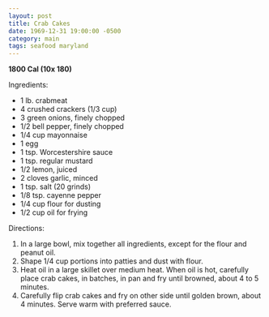 ```yaml
---
layout: post
title: Crab Cakes
date: 1969-12-31 19:00:00 -0500
category: main
tags: seafood maryland
---
```

<b>1800 Cal (10x 180)</b>
<p>Ingredients:</p><ul>
<li>1 lb.	crabmeat </li>
<li>4	crushed crackers (1/3 cup)</li>
<li>3	green onions, finely chopped </li>
<li>1/2	bell pepper, finely chopped</li>
<li>1/4 cup	mayonnaise </li>
<li>1	egg</li>
<li>1 tsp.	Worcestershire sauce </li>
<li>1 tsp.	regular mustard</li>
<li>1/2	lemon, juiced </li>
<li>2	cloves garlic, minced </li>
<li>1 tsp.	salt (20 grinds)</li>
<li>1/8 tsp.	cayenne pepper </li>
<li>1/4 cup	flour for dusting </li>
<li>1/2 cup	oil for frying</li>
</ul>
<p>Directions:</p>
<ol>
<li>In a large bowl, mix together all ingredients, except for the flour and peanut oil.</li>
<li>Shape 1/4 cup portions into patties and dust with flour.</li>
<li>Heat oil in a large skillet over medium heat. When oil is hot, carefully place crab cakes, in batches, in pan and fry until browned, about 4 to 5 minutes.</li>
<li>Carefully flip crab cakes and fry on other side until golden brown, about 4 minutes.  Serve warm with preferred sauce. </li>
</ol>
